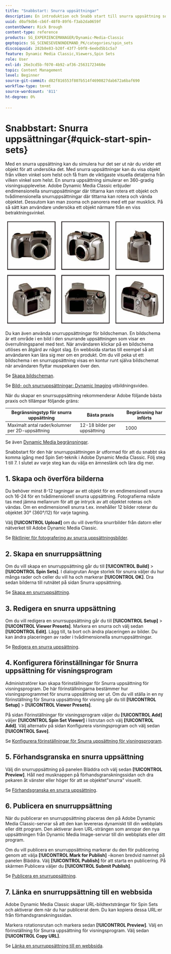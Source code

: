 ```yaml
---
title: "Snabbstart: Snurra uppsättningar"
description: En introduktion och Snabb start till snurra uppsättning som hjälper dig att komma igång snabbt i Adobe Dynamic Media Classic.
uuid: d0af9db6-cb6f-48f0-89f6-f3ab2da0659f
contentOwner: Rick Brough
content-type: reference
products: SG_EXPERIENCEMANAGER/Dynamic-Media-Classic
geptopics: SG_SCENESEVENONDEMAND_PK/categories/spin_sets
discoiquuid: 282b8e83-b20f-43f7-b9f8-6eebd5b1c5a7
feature: Dynamic Media Classic,Viewers,Spin Sets
role: User
exl-id: 26e3cd5b-f070-4b92-af36-25631723460e
topic: Content Management
level: Beginner
source-git-commit: d82f816553f807b514f4690827dab672a6baf690
workflow-type: tm+mt
source-wordcount: '811'
ht-degree: 0%

---
```


# Snabbstart: Snurra uppsättningar{#quick-start-spin-sets}

Med en snurra uppsättning kan du simulera hur det ser ut när du vrider ett objekt för att undersöka det. Med snurra uppsättningar kan du visa objekt från vilken vinkel som helst och få fram de viktigaste visuella detaljerna från vilken vinkel som helst. En snurra uppsättning simulerar en 360-gradig visningsupplevelse. Adobe Dynamic Media Classic erbjuder endimensionella snurruppsättningar där tittarna kan rotera ett objekt och tvådimensionella snurruppsättningar där tittarna kan rotera och vända objektet. Dessutom kan man zooma och panorera med ett par musklick. På så sätt kan användare undersöka ett objekt närmare från en viss betraktningsvinkel.

![Bilder för en snurra uppsättning.](/help/using/assets/spin_set.png)

Du kan även använda snurruppsättningar för bildscheman. En bildschema är ett område i en bild i den snurrande uppsättningen som visar en överrullningspanel med text. När användaren klickar på en bildschema utlöses en åtgärd av något slag. En webbsida startas till exempel så att användaren kan lära sig mer om en produkt. Om du vill peka ut ett bildschema i en snurruppsättning visas en kontur runt själva bildschemat när användaren flyttar muspekaren över den.

Se [Skapa bildscheman](creating-image-maps.md).

Se [Bild- och snurruppsättningar: Dynamic Imaging](https://s7d5.scene7.com/s7viewers/html5/VideoViewer.html?videoserverurl=https://s7d5.scene7.com/is/content/&amp;emailurl=https://s7d5.scene7.com/s7/emailFriend&amp;serverUrl=https://s7d5.scene7.com/is/image/&amp;config=Scene7SharedAssets/Universal_HTML5_Video&amp;contenturl=https://s7d5.scene7.com/skins/&amp;asset=S7tutorials/556_Image%20&amp;%20Spin%20Sets_converted%20renamed_Dynamic%20Imaging-AVS) utbildningsvideo.

När du skapar en snurrsuppsättning rekommenderar Adobe följande bästa praxis och tillämpar följande gräns:

| Begränsningstyp för snurra uppsättning | Bästa praxis | Begränsning har införts |
| --- | --- | --- |
| Maximalt antal rader/kolumner per 2D-uppsättning | 12-18 bilder per uppsättning | 1000 |

Se även [Dynamic Media begränsningar](/help/using/limitations.md).

Snabbstart för den här snurruppsättningen är utformad för att du snabbt ska komma igång med Spin Set-teknik i Adobe Dynamic Media Classic. Följ steg 1 till 7. I slutet av varje steg kan du välja en ämneslänk och lära dig mer.

## 1. Skapa och överföra bilderna

Du behöver minst 8-12 tagningar av ett objekt för en endimensionell snurra och 16-24 för en tvådimensionell snurra uppsättning. Fotografierna måste tas med jämna mellanrum för att ge intryck av att objektet roteras och vändas. Om en endimensionell snurra t.ex. innehåller 12 bilder roterar du objektet 30° (360°/12) för varje tagning.

Välj **[!UICONTROL Upload]** om du vill överföra snurrbilder från datorn eller nätverket till Adobe Dynamic Media Classic.

Se [Riktlinjer för fotografering av snurra uppsättningsbilder](creating-spin-set.md#guidelines-for-shooting-spin-set-images).

## 2. Skapa en snurruppsättning

Om du vill skapa en snurruppsättning går du till **[!UICONTROL Build]** > **[!UICONTROL Spin Sets]**. I dialogrutan Ange storlek för snurra väljer du hur många rader och celler du vill ha och markerar **[!UICONTROL OK]**. Dra sedan bilderna till rutnätet på sidan Snurra uppsättning.

Se [Skapa en snurruppsättning](creating-spin-set.md#creating-a-spin-set).

## 3. Redigera en snurra uppsättning

Om du vill redigera en snurrsuppsättning går du till **[!UICONTROL Setup]** > **[!UICONTROL Viewer Presets]**. Markera en snurra och välj sedan **[!UICONTROL Edit]**. Lägg till, ta bort och ändra placeringen av bilder. Du kan ändra placeringen av rader i tvådimensionella snurruppsättningar.

Se [Redigera en snurra uppsättning](creating-spin-set.md#editing-a-spin-set).

## 4. Konfigurera förinställningar för Snurra uppsättning för visningsprogram

Administratörer kan skapa förinställningar för Snurra uppsättning för visningsprogram. De här förinställningarna bestämmer hur visningsprogrammet för snurra uppsättning ser ut. Om du vill ställa in en ny förinställning för Snurra uppsättning för visning går du till **[!UICONTROL Setup]** > **[!UICONTROL Viewer Presets]**.

På sidan Förinställningar för visningsprogram väljer du **[!UICONTROL Add]** väljer **[!UICONTROL Spin Set Viewer]** i listrutan och välj **[!UICONTROL Add]**. Välj alternativ på sidan Konfigurera visningsprogram och välj sedan **[!UICONTROL Save]**.

Se [Konfigurera förinställningar för Snurra uppsättning för visningsprogram](setting-spin-set-viewer-presets.md#setting-up-spin-set-viewer-presets).

## 5. Förhandsgranska en snurra uppsättning

Välj din snurruppsättning på panelen Bläddra och välj sedan **[!UICONTROL Preview]**. Håll ned musknappen på förhandsgranskningssidan och dra pekaren åt vänster eller höger för att se objektet&quot;snurra&quot; visuellt.

Se [Förhandsgranska en snurra uppsättning](previewing-spin-set.md#previewing-a-spin-set).

## 6. Publicera en snurruppsättning

När du publicerar en snurruppsättning placeras den på Adobe Dynamic Media Classic-servrar så att den kan levereras dynamiskt till din webbplats eller ditt program. Den aktiverar även URL-strängen som anropar den nya uppsättningen från Dynamic Media Image-servrar till din webbplats eller ditt program.

Om du vill publicera en snurruppsättning markerar du den för publicering genom att välja **[!UICONTROL Mark for Publish]** -ikonen bredvid namnet på panelen Bläddra. Välj **[!UICONTROL Publish]** för att starta en publicering. På skärmen Publicera väljer du **[!UICONTROL Submit Publish]**.

Se [Publicera en snurruppsättning](publishing-spin-set.md#publishing-a-spin-set).

## 7. Länka en snurruppsättning till en webbsida

Adobe Dynamic Media Classic skapar URL-bildtextsträngar för Spin Sets och aktiverar dem när du har publicerat dem. Du kan kopiera dessa URL:er från förhandsgranskningssidan.

Markera rotationsrutan och markera sedan **[!UICONTROL Preview]**. Välj en förinställning för Snurra uppsättning för visningsprogram. Välj sedan **[!UICONTROL Copy URL]**.

Se [Länka en snurruppsättning till en webbsida](linking-spin-set-web-page.md#linking-a-spin-set-to-a-web-page).
